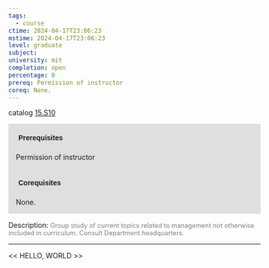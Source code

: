 ```yaml
---
tags:
  - course
ctime: 2024-04-17T23:06:23
mstime: 2024-04-17T23:06:23
level: graduate
subject: 
university: mit
completion: open
percentage: 0
prereq: Permission of instructor
coreq: None.
---
```


catalog [15.S10](http://student.mit.edu/catalog/m15c.html#15.S12)

<span style="display: block; padding: 15px; background-color: rgb(100, 100, 100, 0.2);"><font id="m_prereq1337_0" style="display: block; font-family: Arial, sans-serif; font-weight: bold; padding: 5px">Prerequisites</font><br><span id="prereq1337_0">Permission of instructor</span></span>
<span style="display: block; padding: 15px; background-color: rgb(100, 100, 100, 0.2);"><font id="m_coreq1337_0" style="display: block; font-family: Arial, sans-serif; font-weight: bold; padding: 5px">Corequisites</font><br><span id="coreq1337_0">None.</span></span>

<font style="">Description:</font>
<font style="color: grey; font-size: 0.8rem;">Group study of current topics related to management not otherwise included in curriculum. Consult Department headquarters.</font>



---

<< HELLO, WORLD >>
